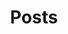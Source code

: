 ---
title: Posts
summary: I write my discoveries here.
description: Things I learnt while trying to learn other things.
---